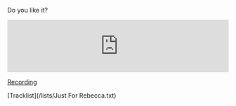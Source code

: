 Do you like it?

<iframe width="100%" height="120" src="https://www.mixcloud.com/widget/iframe/?hide_cover=1&hide_artwork=1&feed=%2Fpeter-henry5%2Fjust-for-rebecca%2F" frameborder="0" ></iframe>

[Recording](https://www.dropbox.com/s/yosgl033evc3q7u/Just%20For%20Rebecca.mp3?dl=0)

[Tracklist](/lists/Just For Rebecca.txt)
